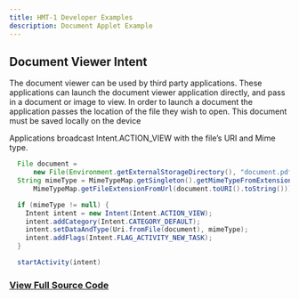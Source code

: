 ```yaml
---
title: HMT-1 Developer Examples
description: Document Applet Example
---
```


## Document Viewer Intent

The document viewer can be used by third party applications. These applications can launch the document viewer application directly, and pass in a document or image to view. In order to launch a document the application passes the location of the file they wish to open. This document must be saved locally on the device

Applications broadcast Intent.ACTION_VIEW with the file’s URI and Mime type.

```java
  File document =
      new File(Environment.getExternalStorageDirectory(), "document.pdf");
  String mimeType = MimeTypeMap.getSingleton().getMimeTypeFromExtension(
      MimeTypeMap.getFileExtensionFromUrl(document.toURI().toString())); 

  if (mimeType != null) {
    Intent intent = new Intent(Intent.ACTION_VIEW); 
    intent.addCategory(Intent.CATEGORY_DEFAULT); 
    intent.setDataAndType(Uri.fromFile(document), mimeType); 
    intent.addFlags(Intent.FLAG_ACTIVITY_NEW_TASK);
  }

  startActivity(intent)
```

### [View Full Source Code](https://github.com/realwear/Developer-Examples/blob/master/hmt1developerexamples/src/main/java/com/realwear/hmt1developerexamples/DocumentActivity.java)